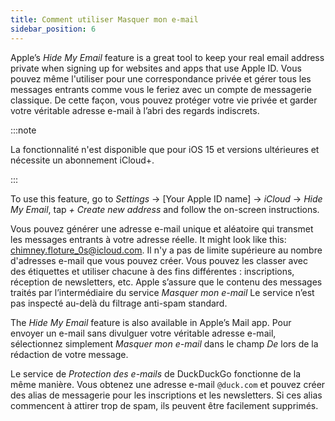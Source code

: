```yaml
---
title: Comment utiliser Masquer mon e-mail
sidebar_position: 6
---
```


Apple’s *Hide My Email* feature is a great tool to keep your real email address private when signing up for websites and apps that use Apple ID. Vous pouvez même l'utiliser pour une correspondance privée et gérer tous les messages entrants comme vous le feriez avec un compte de messagerie classique. De cette façon, vous pouvez protéger votre vie privée et garder votre véritable adresse e-mail à l’abri des regards indiscrets.

:::note

La fonctionnalité n'est disponible que pour iOS 15 et versions ultérieures et nécessite un abonnement iCloud+.

:::

To use this feature, go to *Settings* → [Your Apple ID name] → *iCloud* → *Hide My Email*, tap *+ Create new address* and follow the on-screen instructions.

Vous pouvez générer une adresse e-mail unique et aléatoire qui transmet les messages entrants à votre adresse réelle. It might look like this: chimney.floture_0s@icloud.com. Il n'y a pas de limite supérieure au nombre d'adresses e-mail que vous pouvez créer. Vous pouvez les classer avec des étiquettes et utiliser chacune à des fins différentes : inscriptions, réception de newsletters, etc. Apple s’assure que le contenu des messages traités par l’intermédiaire du service *Masquer mon e-mail* Le service n’est pas inspecté au-delà du filtrage anti-spam standard.

The *Hide My Email* feature is also available in Apple’s Mail app. Pour envoyer un e-mail sans divulguer votre véritable adresse e-mail, sélectionnez simplement *Masquer mon e-mail* dans le champ *De* lors de la rédaction de votre message.

Le service de *Protection des e-mails* de DuckDuckGo fonctionne de la même manière. Vous obtenez une adresse e-mail `@duck.com` et pouvez créer des alias de messagerie pour les inscriptions et les newsletters. Si ces alias commencent à attirer trop de spam, ils peuvent être facilement supprimés.
